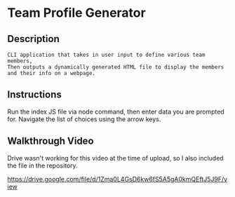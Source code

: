 # Team Profile Generator

## Description
    
    CLI application that takes in user input to define various team members,
    Then outputs a dynamically generated HTML file to display the members and their info on a webpage.

## Instructions

Run the index JS file via node command, then enter data you are prompted for. Navigate the list of choices
using the arrow keys.

## Walkthrough Video
Drive wasn't working for this video at the time of upload, so I also included the file in the repository.

https://drive.google.com/file/d/1Zma0L4GsD6kw6fS5A5gA0kmQEftJ5J9F/view